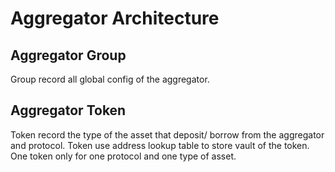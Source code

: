 # Aggregator Architecture

## Aggregator Group

Group record all global config of the aggregator.

## Aggregator Token

Token record the type of the asset that deposit/ borrow from the aggregator and protocol. Token use address lookup table to store vault of the token. One token only for one protocol and one type of asset.
